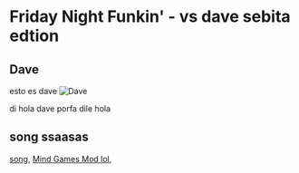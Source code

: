 # Friday Night Funkin' - vs dave sebita edtion

## Dave
esto es dave
![Dave](https://cdn.discordapp.com/attachments/826922537668968478/884915478592643102/this_is_dave.png)

di hola dave
porfa dile hola

## song ssaasas
[song](https://cdn.discordapp.com/attachments/947926804809797653/947927056258334720/Inst.ogg),
[Mind Games Mod lol](https://gamebanana.com/mods/301107),

